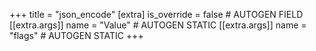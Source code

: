 +++
title = "json_encode"
[extra]
is_override = false # AUTOGEN FIELD
[[extra.args]]
name = "Value" # AUTOGEN STATIC
[[extra.args]]
name = "flags" # AUTOGEN STATIC
+++